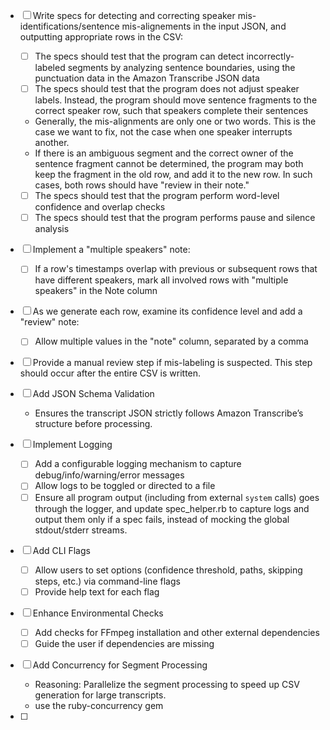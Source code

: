 
- [ ] Write specs for detecting and correcting speaker mis-identifications/sentence mis-alignements in the input JSON,
      and outputting appropriate rows in the CSV:
  - [ ] The specs should test that the program can detect incorrectly-labeled segments by analyzing sentence boundaries,
        using the punctuation data in the Amazon Transcribe JSON data
  - [ ] The specs should test that the program does not adjust speaker labels. Instead, the program should move sentence
        fragments to the correct speaker row, such that speakers complete their sentences
  - Generally, the mis-alignments are only one or two words. This is the case we want to fix, not the case when one speaker interrupts another.
  - If there is an ambiguous segment and the correct owner of the sentence fragment cannot be determined, the program
    may both keep the fragment in the old row, and add it to the new row. In such cases, both rows should have "review
    in their note." 
  - [ ] The specs should test that the program perform word-level confidence and overlap checks
  - [ ] The specs should test that the program performs pause and silence analysis

- [ ] Implement a "multiple speakers" note:
  - [ ] If a row's timestamps overlap with previous or subsequent rows that have different speakers, mark all involved rows with "multiple speakers" in the Note column

- [ ] As we generate each row, examine its confidence level and add a "review" note:
  - [ ] Allow multiple values in the "note" column, separated by a comma

- [ ] Provide a manual review step if mis-labeling is suspected. This step should occur after the entire CSV is written.

- [ ] Add JSON Schema Validation
  - Ensures the transcript JSON strictly follows Amazon Transcribe’s structure before processing.

- [ ] Implement Logging
  - [ ] Add a configurable logging mechanism to capture debug/info/warning/error messages
  - [ ] Allow logs to be toggled or directed to a file
  - [ ] Ensure all program output (including from external `system` calls) goes through the logger, and update
        spec_helper.rb to capture logs and output them only if a spec fails, instead of mocking the global stdout/stderr
        streams.

- [ ] Add CLI Flags
  - [ ] Allow users to set options (confidence threshold, paths, skipping steps, etc.) via command-line flags
  - [ ] Provide help text for each flag

- [ ] Enhance Environmental Checks
  - [ ] Add checks for FFmpeg installation and other external dependencies
  - [ ] Guide the user if dependencies are missing

- [ ] Add Concurrency for Segment Processing
  - Reasoning: Parallelize the segment processing to speed up CSV generation for large transcripts.
  - use the ruby-concurrency gem

- [ ] 
